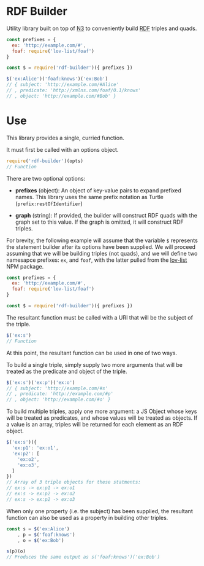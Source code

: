 # RDF Builder
Utility library built on top of [N3](http://npmjs.com/package/n3) to
conveniently build [RDF](http://w3.org/RDF) triples and quads.

```js
const prefixes = {
  ex: 'http://example.com/#',
  foaf: require('lov-list/foaf')
}

const $ = require('rdf-builder')({ prefixes })

$('ex:Alice')('foaf:knows')('ex:Bob')
// { subject: 'http://example.com/#Alice'
// , predicate: 'http://xmlns.com/foaf/0.1/knows'
// , object: 'http://example.com/#Bob' }
```


# Use
This library provides a single, curried function.

It must first be called with an options object.

```js
require('rdf-builder')(opts)
// Function
```

There are two optional options:

  * **prefixes** (object): An object of key-value pairs to expand prefixed
    names. This library uses the same prefix notation as Turtle
    (`prefix:restOfIdentifier`)

  * **graph** (string): If provided, the builder will construct RDF quads with
    the graph set to this value. If the graph is omitted, it will construct
    RDF triples.

For brevity, the following example will assume that the variable `$` represents
the statement builder after its options have been supplied. We will proceed
assuming that we will be building triples (not quads), and we will define two
namesapce prefixes: `ex`, and `foaf`, with the latter pulled from the
[lov-list](http://npmjs.com/package/lov-list) NPM package.

```js
const prefixes = {
  ex: 'http://example.com/#',
  foaf: require('lov-list/foaf')
}

const $ = require('rdf-builder')({ prefixes })
```

The resultant function must be called with a URI that will be the subject
of the triple.

```js
$('ex:s')
// Function
```

At this point, the resultant function can be used in one of two ways.

To build a single triple, simply supply two more arguments that will be
treated as the predicate and object of the triple.

```js
$('ex:s')('ex:p')('ex:o')
// { subject: 'http://example.com/#s'
// , predicate: 'http://example.com/#p'
// , object: 'http://example.com/#o' }
```

To build multiple triples, apply one more argument: a JS Object whose keys will
be treated as predicates, and whose values will be treated as objects. If a
value is an array, triples will be returned for each element as an RDF object.

```js
$('ex:s')({
  'ex:p1': 'ex:o1',
  'ex:p2': [
    'ex:o2',
    'ex:o3',
  ]
})
// Array of 3 triple objects for these statments:
// ex:s -> ex:p1 -> ex:o1
// ex:s -> ex:p2 -> ex:o2
// ex:s -> ex:p2 -> ex:o3
```

When only one property (i.e. the subject) has been supplied, the resultant
function can also be used as a property in building other triples.

```js
const s = $('ex:Alice')
    , p = $('foaf:knows')
    , o = $('ex:Bob')

s(p)(o)
// Produces the same output as s('foaf:knows')('ex:Bob')
```

